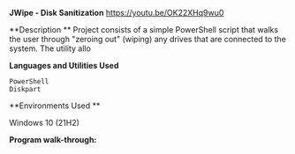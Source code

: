 **JWipe - Disk Sanitization**
https://youtu.be/OK22XHq9wu0


**Description
**
Project consists of a simple PowerShell script that walks the user through "zeroing out" (wiping) any drives that are connected to the system. The utility allo


**Languages and Utilities Used**



    PowerShell
    Diskpart
    
    
**Environments Used **


Windows 10 (21H2)


**Program walk-through:**

